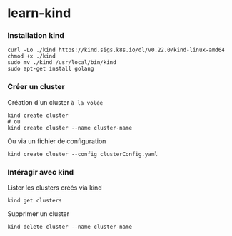 # learn-kind
### Installation kind
```
curl -Lo ./kind https://kind.sigs.k8s.io/dl/v0.22.0/kind-linux-amd64
chmod +x ./kind
sudo mv ./kind /usr/local/bin/kind
sudo apt-get install golang
```

### Créer un cluster
Création d'un cluster `à la volée`

```
kind create cluster
# ou
kind create cluster --name cluster-name
```
Ou via un fichier de configuration
```
kind create cluster --config clusterConfig.yaml
```

### Intéragir avec kind
Lister les clusters créés via kind
```
kind get clusters
```
Supprimer un cluster
```
kind delete cluster --name cluster-name
```
